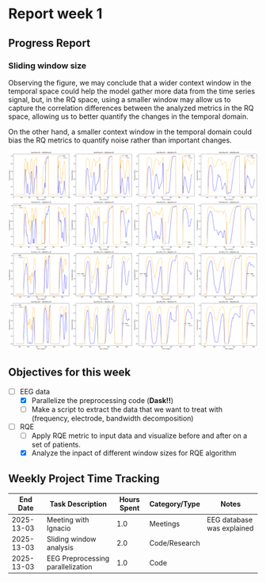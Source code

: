 # Report week 1

## Progress Report

### Sliding window size

Observing the figure, we may conclude that a wider context window in the temporal space could help the model gather more data from the time series signal, but, in the RQ space, using a smaller window may allow us to capture the correlation differences between the analyzed metrics in the RQ space, allowing us to better quantify the changes in the temporal domain.

On the other hand, a smaller context window in the temporal domain could bias the RQ metrics to quantify noise rather than important changes.

![figure](../assets/rqe/rqe_window_analysis.svg)

## Objectives for this week

- [ ] EEG data
  - [X] Parallelize the preprocessing code (**Dask!!**)
  - [ ] Make a script to extract the data that we want to treat with (frequency, electrode, bandwidth decomposition)

-  [ ] RQE
  - [ ] Apply RQE metric to input data and visualize before and after on a set of patients.
  - [X] Analyze the inpact of different window sizes for RQE algorithm

## Weekly Project Time Tracking

| End Date       | Task Description            | Hours Spent | Category/Type | Notes |
|------------|----------------------------|------------|--------------|-------|
| 2025-13-03 | Meeting with Ignacio      | 1.0        | Meetings | EEG database was explained |
| 2025-13-03 | Sliding window analysis      | 2.0        | Code/Research |  |
| 2025-13-03 | EEG Preprocessing parallelization      | 1.0        | Code |  |